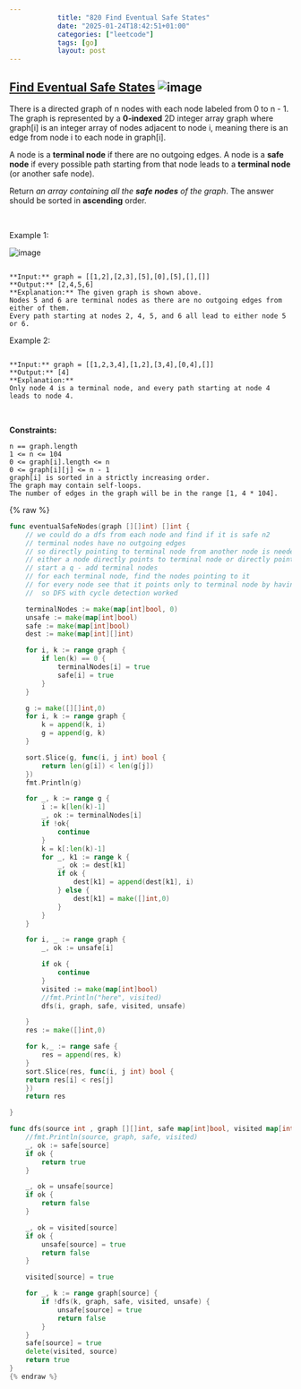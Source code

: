 ```yaml
---
            title: "820 Find Eventual Safe States"
            date: "2025-01-24T18:42:51+01:00"
            categories: ["leetcode"]
            tags: [go]
            layout: post
---
```

            
## [Find Eventual Safe States](https://leetcode.com/problems/find-eventual-safe-states) ![image](https://img.shields.io/badge/Difficulty-Medium-orange)

There is a directed graph of n nodes with each node labeled from 0 to n - 1. The graph is represented by a **0-indexed** 2D integer array graph where graph[i] is an integer array of nodes adjacent to node i, meaning there is an edge from node i to each node in graph[i].

A node is a **terminal node** if there are no outgoing edges. A node is a **safe node** if every possible path starting from that node leads to a **terminal node** (or another safe node).

Return *an array containing all the **safe nodes** of the graph*. The answer should be sorted in **ascending** order.

 

Example 1:

![image](https://s3-lc-upload.s3.amazonaws.com/uploads/2018/03/17/picture1.png)
```

**Input:** graph = [[1,2],[2,3],[5],[0],[5],[],[]]
**Output:** [2,4,5,6]
**Explanation:** The given graph is shown above.
Nodes 5 and 6 are terminal nodes as there are no outgoing edges from either of them.
Every path starting at nodes 2, 4, 5, and 6 all lead to either node 5 or 6.
```

Example 2:

```

**Input:** graph = [[1,2,3,4],[1,2],[3,4],[0,4],[]]
**Output:** [4]
**Explanation:**
Only node 4 is a terminal node, and every path starting at node 4 leads to node 4.

```

 

**Constraints:**

	n == graph.length
	1 <= n <= 104
	0 <= graph[i].length <= n
	0 <= graph[i][j] <= n - 1
	graph[i] is sorted in a strictly increasing order.
	The graph may contain self-loops.
	The number of edges in the graph will be in the range [1, 4 * 104].

{% raw %}
```go
func eventualSafeNodes(graph [][]int) []int {
    // we could do a dfs from each node and find if it is safe n2
    // terminal nodes have no outgoing edges
    // so directly pointing to terminal node from another node is needed for this work 
    // either a node directly points to terminal node or directly points to another node which points to terminal (all edges)
    // start a q - add terminal nodes
    // for each terminal node, find the nodes pointing to it 
    // for every node see that it points only to terminal node by having the entry of terminal nodes in a map
    //  so DFS with cycle detection worked 

    terminalNodes := make(map[int]bool, 0)
    unsafe := make(map[int]bool)
    safe := make(map[int]bool)
    dest := make(map[int][]int)

    for i, k := range graph {
        if len(k) == 0 {
            terminalNodes[i] = true
            safe[i] = true
        }
    }

    g := make([][]int,0)
    for i, k := range graph {
        k = append(k, i)
        g = append(g, k)
    }

    sort.Slice(g, func(i, j int) bool {
        return len(g[i]) < len(g[j])
    })
    fmt.Println(g)

    for _, k := range g {
        i := k[len(k)-1]
        _, ok := terminalNodes[i]
        if !ok{
            continue
        }
        k = k[:len(k)-1]
        for _, k1 := range k {
            _, ok := dest[k1]
            if ok {
                dest[k1] = append(dest[k1], i)
            } else {
                dest[k1] = make([]int,0)
            }
        }
    }

    for i, _ := range graph {
        _, ok := unsafe[i]

        if ok {
            continue
        }
        visited := make(map[int]bool)
        //fmt.Println("here", visited)
        dfs(i, graph, safe, visited, unsafe)

    }
    res := make([]int,0)

    for k,_ := range safe {
        res = append(res, k)
    }
    sort.Slice(res, func(i, j int) bool {
    return res[i] < res[j]
    })
    return res

}

func dfs(source int , graph [][]int, safe map[int]bool, visited map[int]bool, unsafe map[int]bool ) bool {
    //fmt.Println(source, graph, safe, visited)
    _, ok := safe[source]
    if ok {
        return true
    }

    _, ok = unsafe[source]
    if ok {
        return false
    }

    _, ok = visited[source]
    if ok {
        unsafe[source] = true
        return false
    }

    visited[source] = true

    for _, k := range graph[source] {
        if !dfs(k, graph, safe, visited, unsafe) {
            unsafe[source] = true 
            return false
        }
    }
    safe[source] = true
    delete(visited, source)
    return true
}
{% endraw %}
